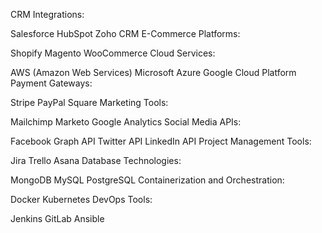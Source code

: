 CRM Integrations:

Salesforce
HubSpot
Zoho CRM
E-Commerce Platforms:

Shopify
Magento
WooCommerce
Cloud Services:

AWS (Amazon Web Services)
Microsoft Azure
Google Cloud Platform
Payment Gateways:

Stripe
PayPal
Square
Marketing Tools:

Mailchimp
Marketo
Google Analytics
Social Media APIs:

Facebook Graph API
Twitter API
LinkedIn API
Project Management Tools:

Jira
Trello
Asana
Database Technologies:

MongoDB
MySQL
PostgreSQL
Containerization and Orchestration:

Docker
Kubernetes
DevOps Tools:

Jenkins
GitLab
Ansible
